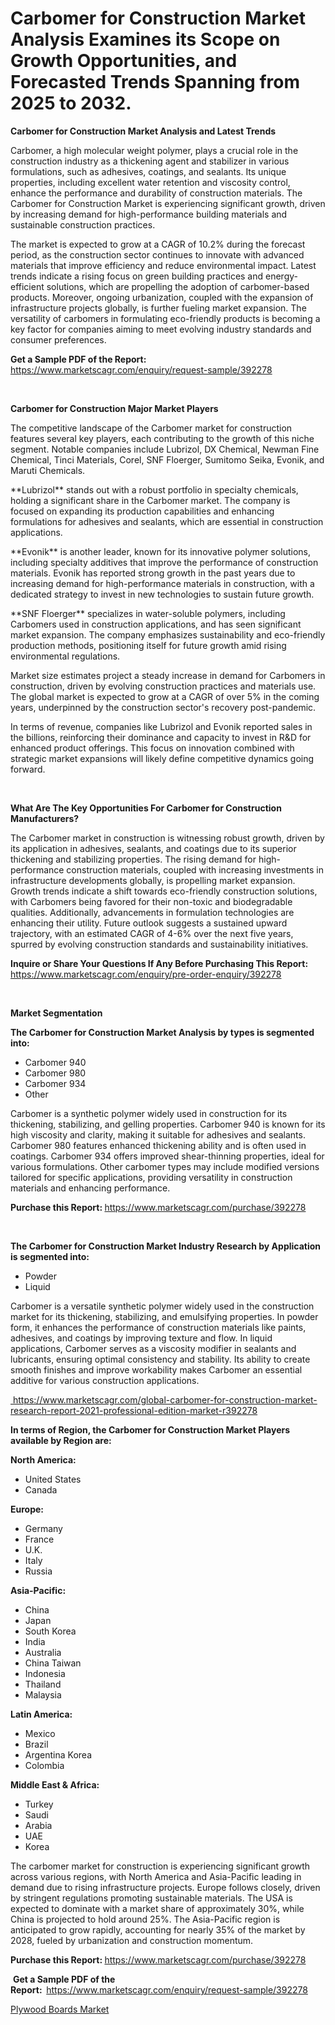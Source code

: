 <p><h1>Carbomer for Construction Market Analysis Examines its Scope on Growth Opportunities, and Forecasted Trends Spanning from 2025 to 2032.</h1></p><p><strong>Carbomer for Construction Market Analysis and Latest Trends</strong></p>
<p><p>Carbomer, a high molecular weight polymer, plays a crucial role in the construction industry as a thickening agent and stabilizer in various formulations, such as adhesives, coatings, and sealants. Its unique properties, including excellent water retention and viscosity control, enhance the performance and durability of construction materials. The Carbomer for Construction Market is experiencing significant growth, driven by increasing demand for high-performance building materials and sustainable construction practices.</p><p>The market is expected to grow at a CAGR of 10.2% during the forecast period, as the construction sector continues to innovate with advanced materials that improve efficiency and reduce environmental impact. Latest trends indicate a rising focus on green building practices and energy-efficient solutions, which are propelling the adoption of carbomer-based products. Moreover, ongoing urbanization, coupled with the expansion of infrastructure projects globally, is further fueling market expansion. The versatility of carbomers in formulating eco-friendly products is becoming a key factor for companies aiming to meet evolving industry standards and consumer preferences.</p></p>
<p><strong>Get a Sample PDF of the Report:&nbsp;</strong> <a href="https://www.marketscagr.com/enquiry/request-sample/392278?utm_campaign=3249&utm_medium=2&utm_source=Github&utm_content=ia&utm_term=29032025&utm_id=carbomer-for-construction">https://www.marketscagr.com/enquiry/request-sample/392278</a></p>
<p>&nbsp;</p>
<p><strong>Carbomer for Construction Major Market Players</strong></p>
<p><p>The competitive landscape of the Carbomer market for construction features several key players, each contributing to the growth of this niche segment. Notable companies include Lubrizol, DX Chemical, Newman Fine Chemical, Tinci Materials, Corel, SNF Floerger, Sumitomo Seika, Evonik, and Maruti Chemicals. </p><p>**Lubrizol** stands out with a robust portfolio in specialty chemicals, holding a significant share in the Carbomer market. The company is focused on expanding its production capabilities and enhancing formulations for adhesives and sealants, which are essential in construction applications. </p><p>**Evonik** is another leader, known for its innovative polymer solutions, including specialty additives that improve the performance of construction materials. Evonik has reported strong growth in the past years due to increasing demand for high-performance materials in construction, with a dedicated strategy to invest in new technologies to sustain future growth.</p><p>**SNF Floerger** specializes in water-soluble polymers, including Carbomers used in construction applications, and has seen significant market expansion. The company emphasizes sustainability and eco-friendly production methods, positioning itself for future growth amid rising environmental regulations.</p><p>Market size estimates project a steady increase in demand for Carbomers in construction, driven by evolving construction practices and materials use. The global market is expected to grow at a CAGR of over 5% in the coming years, underpinned by the construction sector's recovery post-pandemic.</p><p>In terms of revenue, companies like Lubrizol and Evonik reported sales in the billions, reinforcing their dominance and capacity to invest in R&D for enhanced product offerings. This focus on innovation combined with strategic market expansions will likely define competitive dynamics going forward.</p></p>
<p>&nbsp;</p>
<p><strong>What Are The Key Opportunities For Carbomer for Construction Manufacturers?</strong></p>
<p><p>The Carbomer market in construction is witnessing robust growth, driven by its application in adhesives, sealants, and coatings due to its superior thickening and stabilizing properties. The rising demand for high-performance construction materials, coupled with increasing investments in infrastructure developments globally, is propelling market expansion. Growth trends indicate a shift towards eco-friendly construction solutions, with Carbomers being favored for their non-toxic and biodegradable qualities. Additionally, advancements in formulation technologies are enhancing their utility. Future outlook suggests a sustained upward trajectory, with an estimated CAGR of 4-6% over the next five years, spurred by evolving construction standards and sustainability initiatives.</p></p>
<p><strong>Inquire or Share Your Questions If Any Before Purchasing This Report:</strong> <a href="https://www.marketscagr.com/enquiry/pre-order-enquiry/392278?utm_campaign=3249&utm_medium=2&utm_source=Github&utm_content=ia&utm_term=29032025&utm_id=carbomer-for-construction">https://www.marketscagr.com/enquiry/pre-order-enquiry/392278</a></p>
<p>&nbsp;</p>
<p><strong>Market Segmentation</strong></p>
<p><strong>The Carbomer for Construction Market Analysis by types is segmented into:</strong></p>
<p><ul><li>Carbomer 940</li><li>Carbomer 980</li><li>Carbomer 934</li><li>Other</li></ul></p>
<p><p>Carbomer is a synthetic polymer widely used in construction for its thickening, stabilizing, and gelling properties. Carbomer 940 is known for its high viscosity and clarity, making it suitable for adhesives and sealants. Carbomer 980 features enhanced thickening ability and is often used in coatings. Carbomer 934 offers improved shear-thinning properties, ideal for various formulations. Other carbomer types may include modified versions tailored for specific applications, providing versatility in construction materials and enhancing performance.</p></p>
<p><strong>Purchase this Report:&nbsp;</strong><a href="https://www.marketscagr.com/purchase/392278?utm_campaign=3249&utm_medium=2&utm_source=Github&utm_content=ia&utm_term=29032025&utm_id=carbomer-for-construction">https://www.marketscagr.com/purchase/392278</a></p>
<p>&nbsp;</p>
<p><strong>The Carbomer for Construction Market Industry Research by Application is segmented into:</strong></p>
<p><ul><li>Powder</li><li>Liquid</li></ul></p>
<p><p>Carbomer is a versatile synthetic polymer widely used in the construction market for its thickening, stabilizing, and emulsifying properties. In powder form, it enhances the performance of construction materials like paints, adhesives, and coatings by improving texture and flow. In liquid applications, Carbomer serves as a viscosity modifier in sealants and lubricants, ensuring optimal consistency and stability. Its ability to create smooth finishes and improve workability makes Carbomer an essential additive for various construction applications.</p></p>
<p><a href="https://www.marketscagr.com/global-carbomer-for-construction-market-research-report-2021-professional-edition-market-r392278?utm_campaign=3249&utm_medium=2&utm_source=Github&utm_content=ia&utm_term=29032025&utm_id=carbomer-for-construction">&nbsp;https://www.marketscagr.com/global-carbomer-for-construction-market-research-report-2021-professional-edition-market-r392278</a></p>
<p><strong>In terms of Region, the Carbomer for Construction Market Players available by Region are:</strong></p>
<p>
    <p> <strong> North America: </strong>
        <ul>
            <li>United States</li>
            <li>Canada</li>
        </ul>
        </p> 
    <p> <strong> Europe: </strong>
        <ul>
            <li>Germany</li>
            <li>France</li>
            <li>U.K.</li>
            <li>Italy</li>
            <li>Russia</li>
        </ul>
        </p> 
    <p> <strong> Asia-Pacific: </strong>
        <ul>
            <li>China</li>
            <li>Japan</li>
            <li>South Korea</li>
            <li>India</li>
            <li>Australia</li>
            <li>China Taiwan</li>
            <li>Indonesia</li>
            <li>Thailand</li>
            <li>Malaysia</li>
        </ul>
        </p> 
    <p> <strong> Latin America: </strong>
        <ul>
            <li>Mexico</li>
            <li>Brazil</li>
            <li>Argentina Korea</li>
            <li>Colombia</li>
        </ul>
        </p> 
    <p> <strong> Middle East & Africa: </strong>
        <ul>
            <li>Turkey</li>
            <li>Saudi</li>
            <li>Arabia</li>
            <li>UAE</li>
            <li>Korea</li>
        </ul>
    </p>
    </p>
<p><p>The carbomer market for construction is experiencing significant growth across various regions, with North America and Asia-Pacific leading in demand due to rising infrastructure projects. Europe follows closely, driven by stringent regulations promoting sustainable materials. The USA is expected to dominate with a market share of approximately 30%, while China is projected to hold around 25%. The Asia-Pacific region is anticipated to grow rapidly, accounting for nearly 35% of the market by 2028, fueled by urbanization and construction momentum.</p></p>
<p><strong>Purchase this Report: </strong><a href="https://www.marketscagr.com/purchase/392278?utm_campaign=3249&utm_medium=2&utm_source=Github&utm_content=ia&utm_term=29032025&utm_id=carbomer-for-construction">https://www.marketscagr.com/purchase/392278</a></p>
<p>&nbsp;<strong>Get a Sample PDF of the Report:&nbsp;&nbsp;</strong><a href="https://www.marketscagr.com/enquiry/request-sample/392278?utm_campaign=3249&utm_medium=2&utm_source=Github&utm_content=ia&utm_term=29032025&utm_id=carbomer-for-construction">https://www.marketscagr.com/enquiry/request-sample/392278</a></p>
<p><strong></strong></p>
<p><p><a href="https://github.com/bedelibekwe58/Market-Research-Report-List-1/blob/main/plywood-boards-market.md?utm_campaign=3249&utm_medium=2&utm_source=Github&utm_content=ia&utm_term=29032025&utm_id=carbomer-for-construction">Plywood Boards Market</a></p></p>
